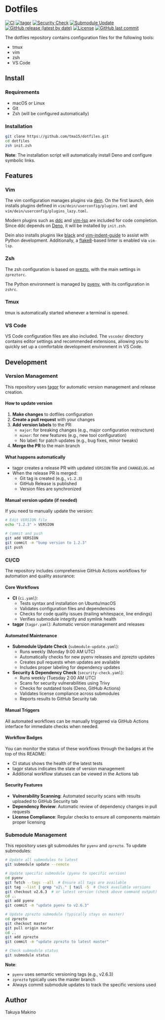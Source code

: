 # Dotfiles

[![CI](https://github.com/tma15/dotfiles/workflows/CI/badge.svg)](https://github.com/tma15/dotfiles/actions/workflows/ci.yaml)
[![tagpr](https://github.com/tma15/dotfiles/workflows/tagpr/badge.svg)](https://github.com/tma15/dotfiles/actions/workflows/tagpr.yaml)
[![Security Check](https://github.com/tma15/dotfiles/workflows/Security%20and%20Dependency%20Check/badge.svg)](https://github.com/tma15/dotfiles/actions/workflows/security-check.yaml)
[![Submodule Update](https://github.com/tma15/dotfiles/workflows/Submodule%20Update%20Check/badge.svg)](https://github.com/tma15/dotfiles/actions/workflows/submodule-update.yaml)
[![GitHub release (latest by date)](https://img.shields.io/github/v/release/tma15/dotfiles)](https://github.com/tma15/dotfiles/releases)
[![License](https://img.shields.io/github/license/tma15/dotfiles)](https://github.com/tma15/dotfiles/blob/main/LICENSE)
[![GitHub last commit](https://img.shields.io/github/last-commit/tma15/dotfiles)](https://github.com/tma15/dotfiles/commits/main)

The dotfiles repository contains configuration files for the following tools:

- tmux
- vim
- zsh
- VS Code

## Install

### Requirements
- macOS or Linux
- Git
- Zsh (will be configured automatically)

### Installation
```sh
git clone https://github.com/tma15/dotfiles.git
cd dotfiles
zsh init.zsh
```

**Note**: The installation script will automatically install Deno and configure symbolic links.

## Features
### Vim
The vim configuration manages plugins via [dein](https://github.com/Shougo/dein.vim).
On the first launch, dein installs plugins defined in `vim/dein/userconfig/plugins.toml` and `vim/dein/userconfig/plugins_lazy.toml`.

Modern plugins such as [ddc](https://github.com/Shougo/ddc.vim) and [vim-lsp](https://github.com/prabirshrestha/vim-lsp) are included for code completion.
Since ddc depends on [Deno](https://deno.land/), it will be installed by `init.zsh`.

Dein also installs plugins like [black](https://github.com/psf/black) and [vim-indent-guide](https://github.com/thaerkh/vim-indentguides) to assist with Python development.
Additionally, a [flake8](https://flake8.pycqa.org/en/latest/)-based linter is enabled via `vim-lsp`.

### Zsh
The zsh configuration is based on [prezto](https://github.com/sorin-ionescu/prezto), with the main settings in `zpreztorc`.

The Python environment is managed by [pyenv](https://github.com/pyenv/pyenv), with its configuration in `zshrc`.

### Tmux
tmux is automatically started whenever a terminal is opened.

### VS Code
VS Code configuration files are also included. The `vscode/` directory contains editor settings and recommended extensions, allowing you to quickly set up a comfortable development environment in VS Code.

## Development

### Version Management
This repository uses [tagpr](https://github.com/Songmu/tagpr) for automatic version management and release creation.

#### How to update version
1. **Make changes** to dotfiles configuration
2. **Create a pull request** with your changes
3. **Add version labels** to the PR:
   - `major`: for breaking changes (e.g., major configuration restructure)
   - `minor`: for new features (e.g., new tool configuration)
   - No label: for patch updates (e.g., bug fixes, minor tweaks)
4. **Merge the PR** to the main branch

#### What happens automatically
- tagpr creates a release PR with updated `VERSION` file and `CHANGELOG.md`
- When the release PR is merged:
  - Git tag is created (e.g., `v1.2.3`)
  - GitHub Release is published
  - Version files are synchronized

#### Manual version update (if needed)
If you need to manually update the version:
```bash
# Edit VERSION file
echo "1.2.3" > VERSION

# Commit and push
git add VERSION
git commit -m "bump version to 1.2.3"
git push
```

### CI/CD
The repository includes comprehensive GitHub Actions workflows for automation and quality assurance:

#### Core Workflows
- **CI** (`ci.yaml`): 
  - Tests syntax and installation on Ubuntu/macOS
  - Validates configuration files and dependencies
  - Checks for code quality issues (trailing whitespace, line endings)
  - Verifies submodule integrity and symlink health
- **tagpr** (`tagpr.yaml`): Automatic version management and releases

#### Automated Maintenance
- **Submodule Update Check** (`submodule-update.yaml`):
  - Runs weekly (Monday 9:00 AM UTC)
  - Automatically checks for new pyenv releases and zprezto updates
  - Creates pull requests when updates are available
  - Includes proper labeling for dependency updates
- **Security & Dependency Check** (`security-check.yaml`):
  - Runs weekly (Tuesday 2:00 AM UTC)
  - Scans for security vulnerabilities using Trivy
  - Checks for outdated tools (Deno, GitHub Actions)
  - Validates license compliance across submodules
  - Reports results to GitHub Security tab

#### Manual Triggers
All automated workflows can be manually triggered via GitHub Actions interface for immediate checks when needed.

#### Workflow Badges
You can monitor the status of these workflows through the badges at the top of this README:
- CI status shows the health of the latest tests
- tagpr status indicates the state of version management
- Additional workflow statuses can be viewed in the Actions tab

#### Security Features
- **Vulnerability Scanning**: Automated security scans with results uploaded to GitHub Security tab
- **Dependency Review**: Automatic review of dependency changes in pull requests
- **License Compliance**: Regular checks to ensure all components maintain proper licensing

### Submodule Management
This repository uses git submodules for `pyenv` and `zprezto`. To update submodules:

```bash
# Update all submodules to latest
git submodule update --remote

# Update specific submodule (pyenv to specific version)
cd pyenv
git fetch --tags --all  # Ensure all tags are available
git tag --list | grep "v2\." | tail -5  # Check available versions
git checkout v2.6.3  # or latest version (check above command output)
cd ..
git add pyenv
git commit -m "update pyenv to v2.6.3"

# Update zprezto submodule (typically stays on master)
cd zprezto
git checkout master
git pull origin master
cd ..
git add zprezto
git commit -m "update zprezto to latest master"

# Check submodule status
git submodule status
```

**Note**: 
- `pyenv` uses semantic versioning tags (e.g., v2.6.3)
- `zprezto` typically uses the master branch
- Always commit submodule updates to track the specific versions used

## Author
Takuya Makino